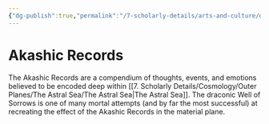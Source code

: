 ```yaml
---
{"dg-publish":true,"permalink":"/7-scholarly-details/arts-and-culture/documents/akashic-records/","noteIcon":""}
---
```


# Akashic Records

The Akashic Records are a compendium of thoughts, events, and emotions believed to be encoded deep within [[7. Scholarly Details/Cosmology/Outer Planes/The Astral Sea/The Astral Sea\|The Astral Sea]]. The draconic Well of Sorrows is one of many mortal attempts (and by far the most successful) at recreating the effect of the Akashic Records in the material plane. 